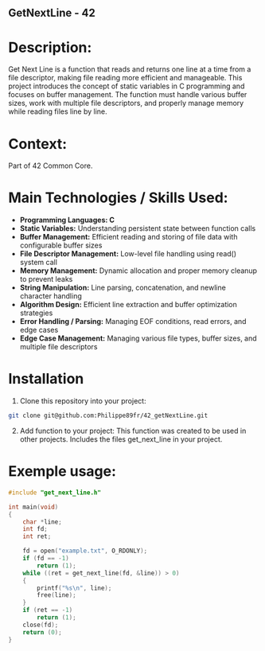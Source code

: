 ## GetNextLine - 42

# Description:
Get Next Line is a function that reads and returns one line at a time from a file descriptor, making file reading more efficient and manageable. This project introduces the concept of static variables in C programming and focuses on buffer management. The function must handle various buffer sizes, work with multiple file descriptors, and properly manage memory while reading files line by line. 

# Context:
Part of 42 Common Core.

# Main Technologies / Skills Used:

- **Programming Languages: C**
- **Static Variables:** Understanding persistent state between function calls
- **Buffer Management:** Efficient reading and storing of file data with configurable buffer sizes
- **File Descriptor Management:** Low-level file handling using read() system call
- **Memory Management:** Dynamic allocation and proper memory cleanup to prevent leaks
- **String Manipulation:** Line parsing, concatenation, and newline character handling
- **Algorithm Design:** Efficient line extraction and buffer optimization strategies
- **Error Handling / Parsing:** Managing EOF conditions, read errors, and edge cases
- **Edge Case Management:** Managing various file types, buffer sizes, and multiple file descriptors

# Installation
1. Clone this repository into your project:
```bash
git clone git@github.com:Philippe89fr/42_getNextLine.git
```
2. Add function to your project:
This function was created to be used in other projects. Includes the files get_next_line in your project.

# Exemple usage:
```c
#include "get_next_line.h"

int main(void)
{
    char *line;
    int fd;
    int ret;

    fd = open("example.txt", O_RDONLY);
    if (fd == -1)
        return (1);
    while ((ret = get_next_line(fd, &line)) > 0)
    {
        printf("%s\n", line);
        free(line);
    }
    if (ret == -1)
        return (1);
    close(fd);
    return (0);
}
```


